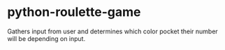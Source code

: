 # python-roulette-game
Gathers input from user and determines which color pocket their number will be depending on input.
